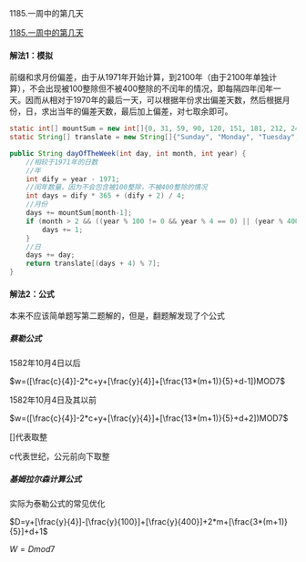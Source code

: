 1185.一周中的第几天

[1185.一周中的第几天](https://leetcode-cn.com/problems/day-of-the-week/)

#### 解法1：模拟

前缀和求月份偏差，由于从1971年开始计算，到2100年（由于2100年单独计算），不会出现被100整除但不被400整除的不闰年的情况，即每隔四年闰年一天。因而从相对于1970年的最后一天，可以根据年份求出偏差天数，然后根据月份，日，求出当年的偏差天数，最后加上偏差，对七取余即可。

```java
static int[] mountSum = new int[]{0, 31, 59, 90, 120, 151, 181, 212, 243, 273, 304, 334};
static String[] translate = new String[]{"Sunday", "Monday", "Tuesday", "Wednesday", "Thursday", "Friday", "Saturday"};

public String dayOfTheWeek(int day, int month, int year) {
    //相较于1971年的日数
    //年
    int dify = year - 1971;
    //闰年数量，因为不会包含被100整除，不被400整除的情况
    int days = dify * 365 + (dify + 2) / 4;
    //月份
    days += mountSum[month-1];
    if (month > 2 && ((year % 100 != 0 && year % 4 == 0) || (year % 400 == 0))) {
        days += 1;
    }
    //日
    days += day;
    return translate[(days + 4) % 7];
}
```



#### 解法2：公式

本来不应该简单题写第二题解的，但是，翻题解发现了个公式

##### 蔡勒公式

1582年10月4日以后

$w=([\frac{c}{4}]-2*c+y+[\frac{y}{4}]+[\frac{13*(m+1)}{5}+d-1])MOD7$

1582年10月4日及其以前

$w=([\frac{c}{4}]-2*c+y+[\frac{y}{4}]+[\frac{13*(m+1)}{5}+d+2])MOD7$

[]代表取整

c代表世纪，公元前向下取整

##### 基姆拉尔森计算公式

实际为泰勒公式的常见优化

$D=y+[\frac{y}{4}]-[\frac{y}{100}]+[\frac{y}{400}]+2*m+[\frac{3*(m+1)}{5}]+d+1$

$W=Dmod7$




